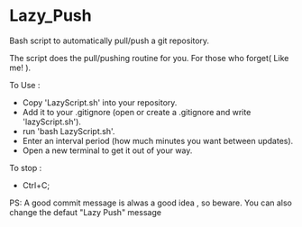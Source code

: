 # Lazy_Push
Bash script to automatically pull/push a git repository.

The script does the pull/pushing routine for you. For those who forget( Like me! ).


To Use :
- Copy 'LazyScript.sh' into your repository.
- Add it to your .gitignore (open or create a .gitignore and write 'lazyScript.sh').
- run 'bash LazyScript.sh'.
- Enter an interval period (how much minutes you want between updates).
- Open a new terminal to get it out of your way.

To stop :
- Ctrl+C;

PS: A good commit message is alwas a good idea , so beware. You can also change the defaut "Lazy Push" message
